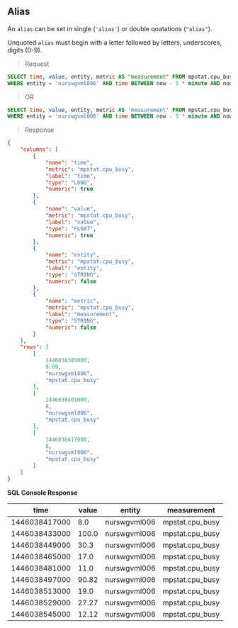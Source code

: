## Alias

An `alias` can be set in single (`'alias'`) or double qoatations (`"alias"`).

Unquoted `alias` must begin with a letter followed by letters, underscores, digits (0-9).

> Request

```sql
SELECT time, value, entity, metric AS "measurement" FROM mpstat.cpu_busy 
WHERE entity = 'nurswgvml006' AND time BETWEEN now - 5 * minute AND now
```

> OR

```sql
SELECT time, value, entity, metric AS 'measurement' FROM mpstat.cpu_busy 
WHERE entity = 'nurswgvml006' AND time BETWEEN now - 5 * minute AND now
```

> Response

```json
{
    "columns": [
        {
            "name": "time",
            "metric": "mpstat.cpu_busy",
            "label": "time",
            "type": "LONG",
            "numeric": true
        },
        {
            "name": "value",
            "metric": "mpstat.cpu_busy",
            "label": "value",
            "type": "FLOAT",
            "numeric": true
        },
        {
            "name": "entity",
            "metric": "mpstat.cpu_busy",
            "label": "entity",
            "type": "STRING",
            "numeric": false
        },
        {
            "name": "metric",
            "metric": "mpstat.cpu_busy",
            "label": "measurement",
            "type": "STRING",
            "numeric": false
        }
    ],
    "rows": [
        [
            1446038385000,
            9.09,
            "nurswgvml006",
            "mpstat.cpu_busy"
        ],
        [
            1446038401000,
            8,
            "nurswgvml006",
            "mpstat.cpu_busy"
        ],
        [
            1446038417000,
            8,
            "nurswgvml006",
            "mpstat.cpu_busy"
        ]
    ]
}
```

**SQL Console Response**

| time          | value | entity       | measurement | 
|---------------|-------|--------------|-------------| 
| 1446038417000 | 8.0   | nurswgvml006 | mpstat.cpu_busy    | 
| 1446038433000 | 100.0 | nurswgvml006 | mpstat.cpu_busy    | 
| 1446038449000 | 30.3  | nurswgvml006 | mpstat.cpu_busy    | 
| 1446038465000 | 17.0  | nurswgvml006 | mpstat.cpu_busy    | 
| 1446038481000 | 11.0  | nurswgvml006 | mpstat.cpu_busy    | 
| 1446038497000 | 90.82 | nurswgvml006 | mpstat.cpu_busy    | 
| 1446038513000 | 19.0  | nurswgvml006 | mpstat.cpu_busy    | 
| 1446038529000 | 27.27 | nurswgvml006 | mpstat.cpu_busy    | 
| 1446038545000 | 12.12 | nurswgvml006 | mpstat.cpu_busy    | 

